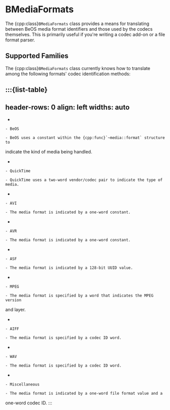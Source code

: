 # BMediaFormats

The {cpp:class}`BMediaFormats` class provides a means for translating
between BeOS media format identifiers and those used by the codecs
themselves. This is primarily useful if you're writing a codec add-on or a
file format parser.

## Supported Families

The {cpp:class}`BMediaFormats` class currently knows how to translate
among the following formats' codec identification methods:

:::{list-table}
---
header-rows: 0
align: left
widths: auto
---
-

	- BeOS

	- BeOS uses a constant within the {cpp:func}`~media::format` structure to
indicate the kind of media being handled.

-

	- QuickTime

	- QuickTime uses a two-word vendor/codec pair to indicate the type of media.

-

	- AVI

	- The media format is indicated by a one-word constant.

-

	- AVR

	- The media format is indicated by a one-word constant.

-

	- ASF

	- The media format is indicated by a 128-bit UUID value.

-

	- MPEG

	- The media format is specified by a word that indicates the MPEG version
and layer.

-

	- AIFF

	- The media format is specified by a codec ID word.

-

	- WAV

	- The media format is specified by a codec ID word.

-

	- Miscellaneous

	- The media format is indicated by a one-word file format value and a
one-word codec ID.
:::
